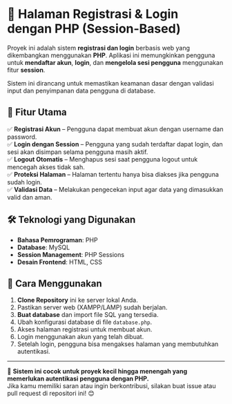 # 🔐 Halaman Registrasi & Login dengan PHP (Session-Based)  

Proyek ini adalah sistem **registrasi dan login** berbasis web yang dikembangkan menggunakan **PHP**. Aplikasi ini memungkinkan pengguna untuk **mendaftar akun**, **login**, dan **mengelola sesi pengguna** menggunakan fitur **session**.  

Sistem ini dirancang untuk memastikan keamanan dasar dengan validasi input dan penyimpanan data pengguna di database.  

## 🔹 Fitur Utama  
✅ **Registrasi Akun** – Pengguna dapat membuat akun dengan username dan password.  
✅ **Login dengan Session** – Pengguna yang sudah terdaftar dapat login, dan sesi akan disimpan selama pengguna masih aktif.  
✅ **Logout Otomatis** – Menghapus sesi saat pengguna logout untuk mencegah akses tidak sah.  
✅ **Proteksi Halaman** – Halaman tertentu hanya bisa diakses jika pengguna sudah login.  
✅ **Validasi Data** – Melakukan pengecekan input agar data yang dimasukkan valid dan aman.  

## 🛠 Teknologi yang Digunakan  
- **Bahasa Pemrograman**: PHP  
- **Database**: MySQL  
- **Session Management**: PHP Sessions  
- **Desain Frontend**: HTML, CSS  

## 📌 Cara Menggunakan  
1. **Clone Repository** ini ke server lokal Anda.  
2. Pastikan server web (XAMPP/LAMP) sudah berjalan.  
3. **Buat database** dan import file SQL yang tersedia.  
4. Ubah konfigurasi database di file `database.php`.  
5. Akses halaman registrasi untuk membuat akun.  
6. Login menggunakan akun yang telah dibuat.  
7. Setelah login, pengguna bisa mengakses halaman yang membutuhkan autentikasi.  

---

🚀 **Sistem ini cocok untuk proyek kecil hingga menengah yang memerlukan autentikasi pengguna dengan PHP.**  
Jika kamu memiliki saran atau ingin berkontribusi, silakan buat issue atau pull request di repositori ini! 😊  
